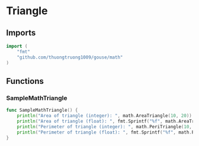 # Triangle

## Imports

```go
import (
	"fmt"
	"github.com/thuongtruong1009/gouse/math"
)
```
## Functions


### SampleMathTriangle

```go
func SampleMathTriangle() {
	println("Area of triangle (integer): ", math.AreaTriangle(10, 20))
	println("Area of triangle (float): ", fmt.Sprintf("%f", math.AreaTriangleF(10.0, 20.0)))
	println("Perimeter of triangle (integer): ", math.PeriTriangle(10, 20, 30))
	println("Perimeter of triangle (float): ", fmt.Sprintf("%f", math.PeriTriangleF(10.0, 20.0, 30.0)))
}
```
